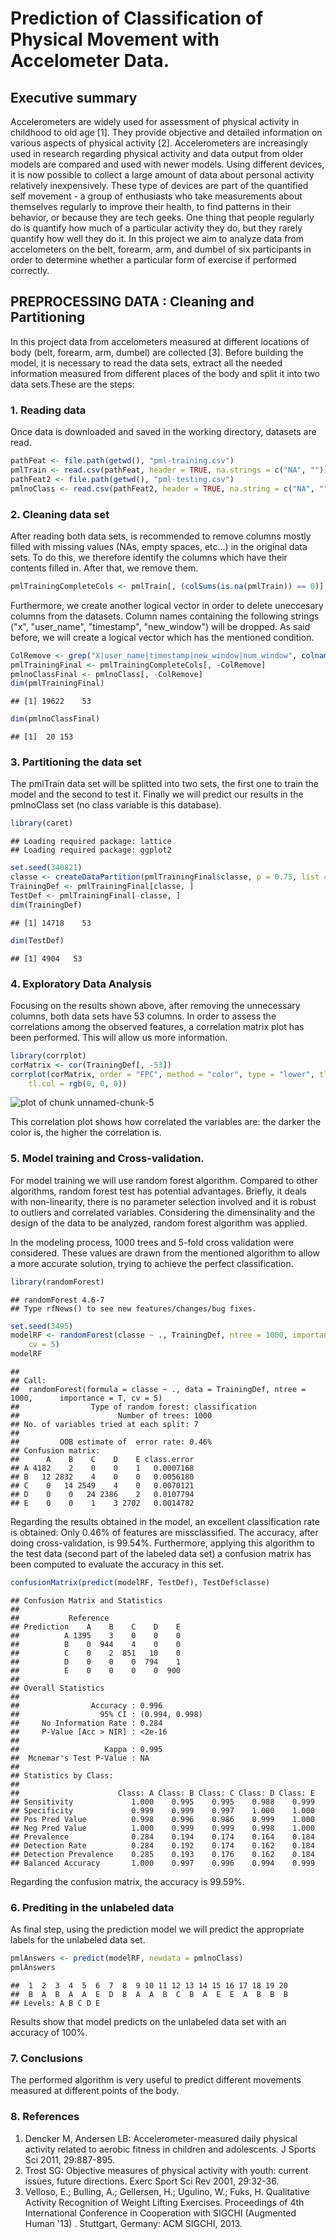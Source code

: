 Prediction of Classification of Physical Movement with Accelometer Data. 
=======================================================================

## Executive summary

Accelerometers are widely used for assessment of physical activity in childhood to old age [1]. They provide
objective and detailed information on various aspects of physical activity [2]. 
Accelerometers are increasingly used in research regarding physical activity and data output from older models are compared and used with newer models. Using different devices, it is now possible to collect a large amount of data about personal activity relatively inexpensively. These type of devices are part of the quantified self movement - a group of enthusiasts who take measurements about themselves regularly to improve their health, to find patterns in their behavior, or because they are tech geeks. One thing that people regularly do is quantify how much of a particular activity they do, but they rarely quantify how well they do it. 
In this project we aim to analyze data from accelometers on the belt, forearm, arm, and dumbel of six participants in order to determine whether a particular form of exercise if performed correctly. 

## PREPROCESSING DATA : Cleaning and Partitioning

In this project data from accelometers measured at different locations of body (belt, forearm, arm, dumbel) are collected [3]. Before building the model, it is necessary to read the data sets, extract all the needed information measured from different places of the body and split it into two data sets.These are the steps:

### 1. Reading data
Once data is downloaded and saved in the working directory, datasets are read.   

```r
pathFeat <- file.path(getwd(), "pml-training.csv")
pmlTrain <- read.csv(pathFeat, header = TRUE, na.strings = c("NA", ""))
pathFeat2 <- file.path(getwd(), "pml-testing.csv")
pmlnoClass <- read.csv(pathFeat2, header = TRUE, na.string = c("NA", ""))
```


### 2. Cleaning data set 
After reading both data sets, is recommended to remove columns mostly filled with missing values (NAs, empty spaces, etc...) in the original data sets. To do this, we therefore identify the columns which have their contents filled in. After that, we remove them. 

```r
pmlTrainingCompleteCols <- pmlTrain[, (colSums(is.na(pmlTrain)) == 0)]
```

Furthermore, we create another logical vector in order to delete uneccesary columns from the datasets. Column names containing the following strings ("x", "user_name", "timestamp", "new_window") will be dropped. As said before, we will create a logical vector which has the mentioned condition.

```r
ColRemove <- grep("X|user_name|timestamp|new_window|num_window", colnames(pmlTrainingCompleteCols))
pmlTrainingFinal <- pmlTrainingCompleteCols[, -ColRemove]
pmlnoClassFinal <- pmlnoClass[, -ColRemove]
dim(pmlTrainingFinal)
```

```
## [1] 19622    53
```

```r
dim(pmlnoClassFinal)
```

```
## [1]  20 153
```

### 3. Partitioning the data set
The pmlTrain data set will be splitted into two sets, the first one to train the model and the second to test it. Finally we will predict our results in the pmlnoClass set (no class variable is this database). 

```r
library(caret)
```

```
## Loading required package: lattice
## Loading required package: ggplot2
```

```r
set.seed(340821)
classe <- createDataPartition(pmlTrainingFinal$classe, p = 0.75, list = F)
TrainingDef <- pmlTrainingFinal[classe, ]
TestDef <- pmlTrainingFinal[-classe, ]
dim(TrainingDef)
```

```
## [1] 14718    53
```

```r
dim(TestDef)
```

```
## [1] 4904   53
```

### 4. Exploratory Data Analysis
Focusing on the results shown above, after removing the unnecessary columns, both data sets have 53 columns. In order to assess the correlations among the observed features, a correlation matrix plot has been performed. 
This will allow us more information. 

```r
library(corrplot)
corMatrix <- cor(TrainingDef[, -53])
corrplot(corMatrix, order = "FPC", method = "color", type = "lower", tl.cex = 0.8, 
    tl.col = rgb(0, 0, 0))
```

![plot of chunk unnamed-chunk-5](figure/unnamed-chunk-5.png) 

This correlation plot shows how correlated the variables are: the darker the color is, the higher the correlation is. 

### 5. Model training and Cross-validation.
For model training we will use random forest algorithm. Compared to other algorithms, random forest test has potential advantages. Briefly, it deals with non-linearity, there is no parameter selection involved and it is robust to outliers and correlated variables. Considering the dimensinality and the design of the data to be analyzed, random forest algorithm was applied. 

In the modeling process, 1000 trees and 5-fold cross validation were considered. These values are drawn from the mentioned algorithm to allow a more accurate solution, trying to achieve the perfect classification. 

```r
library(randomForest)
```

```
## randomForest 4.6-7
## Type rfNews() to see new features/changes/bug fixes.
```

```r
set.seed(3495)
modelRF <- randomForest(classe ~ ., TrainingDef, ntree = 1000, importance = T, 
    cv = 5)
modelRF
```

```
## 
## Call:
##  randomForest(formula = classe ~ ., data = TrainingDef, ntree = 1000,      importance = T, cv = 5) 
##                Type of random forest: classification
##                      Number of trees: 1000
## No. of variables tried at each split: 7
## 
##         OOB estimate of  error rate: 0.46%
## Confusion matrix:
##      A    B    C    D    E class.error
## A 4182    2    0    0    1   0.0007168
## B   12 2832    4    0    0   0.0056180
## C    0   14 2549    4    0   0.0070121
## D    0    0   24 2386    2   0.0107794
## E    0    0    1    3 2702   0.0014782
```

Regarding the results obtained in the model, an excellent classification rate is obtained: Only 0.46% of features are missclassified. The accuracy, after doing cross-validation, is 99.54%. 
Furthermore, applying this algorithm to the test data (second part of the labeled data set) a confusion matrix has been computed to evaluate the accuracy in this set. 

```r
confusionMatrix(predict(modelRF, TestDef), TestDef$classe)
```

```
## Confusion Matrix and Statistics
## 
##           Reference
## Prediction    A    B    C    D    E
##          A 1395    3    0    0    0
##          B    0  944    4    0    0
##          C    0    2  851   10    0
##          D    0    0    0  794    1
##          E    0    0    0    0  900
## 
## Overall Statistics
##                                         
##                Accuracy : 0.996         
##                  95% CI : (0.994, 0.998)
##     No Information Rate : 0.284         
##     P-Value [Acc > NIR] : <2e-16        
##                                         
##                   Kappa : 0.995         
##  Mcnemar's Test P-Value : NA            
## 
## Statistics by Class:
## 
##                      Class: A Class: B Class: C Class: D Class: E
## Sensitivity             1.000    0.995    0.995    0.988    0.999
## Specificity             0.999    0.999    0.997    1.000    1.000
## Pos Pred Value          0.998    0.996    0.986    0.999    1.000
## Neg Pred Value          1.000    0.999    0.999    0.998    1.000
## Prevalence              0.284    0.194    0.174    0.164    0.184
## Detection Rate          0.284    0.192    0.174    0.162    0.184
## Detection Prevalence    0.285    0.193    0.176    0.162    0.184
## Balanced Accuracy       1.000    0.997    0.996    0.994    0.999
```

Regarding the confusion matrix, the accuracy is 99.59%. 

### 6. Prediting in the unlabeled data
As final step, using the prediction model we will predict the appropriate labels for the unlabeled data set. 

```r
pmlAnswers <- predict(modelRF, newdata = pmlnoClass)
pmlAnswers
```

```
##  1  2  3  4  5  6  7  8  9 10 11 12 13 14 15 16 17 18 19 20 
##  B  A  B  A  A  E  D  B  A  A  B  C  B  A  E  E  A  B  B  B 
## Levels: A B C D E
```

Results show that model predicts on the unlabeled data set with an accuracy of 100%. 

### 7. Conclusions
The performed algorithm is very useful to predict different movements measured at different points of the body. 

### 8. References
1. Dencker M, Andersen LB: Accelerometer-measured daily physical activity related to aerobic fitness in children and adolescents. J Sports Sci 2011, 29:887-895.
2. Trost SG: Objective measures of physical activity with youth: current issues, future directions. Exerc Sport Sci Rev 2001, 29:32-36.
3. Velloso, E.; Bulling, A.; Gellersen, H.; Ugulino, W.; Fuks, H. Qualitative Activity Recognition of Weight Lifting Exercises. Proceedings of 4th International Conference in Cooperation with SIGCHI (Augmented Human '13) . Stuttgart, Germany: ACM SIGCHI, 2013.


